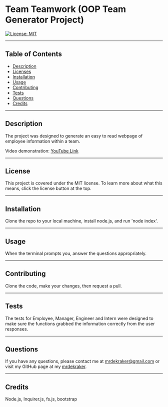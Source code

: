 # Team Teamwork (OOP Team Generator Project)

[![License: MIT](https://img.shields.io/badge/License-MIT-yellow.svg)](https://opensource.org/licenses/MIT)

---

## Table of Contents

- [Description](#description)
- [Licenses](#licenses)
- [Installation](#installation)
- [Usage](#usage)
- [Contributing](#contributing)
- [Tests](#tests)
- [Questions](#questions)
- [Credits](#credits)

---

## Description

The project was designed to generate an easy to read webpage of employee information within a team.

Video demonstration: [YouTube Link](https://youtu.be/Y42I8XlES94)

---

## License

This project is covered under the MIT license. To learn more about what this means, click the license button at the top.

---

## Installation

Clone the repo to your local machine, install node.js, and run 'node index'.

---

## Usage

When the terminal prompts you, answer the questions appropriately.

---

## Contributing

Clone the code, make your changes, then request a pull.

---

## Tests

The tests for Employee, Manager, Engineer and Intern were designed to make sure the functions grabbed the information correctly from the user responses.

---

## Questions

If you have any questions, please contact me at
mrdekraker@gmail.com or visit my GitHub page at my [mrdekraker](https://github.com/mrdekraker]).

---

## Credits

Node.js, Inquirer.js, fs.js, bootstrap
